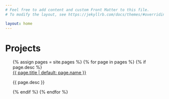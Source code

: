```yaml
---
# Feel free to add content and custom Front Matter to this file.
# To modify the layout, see https://jekyllrb.com/docs/themes/#overriding-theme-defaults

layout: home
---
```

<link rel="stylesheet" href="{{ '/styles.css' | relative_url }}">
<h1>Projects</h1>
<ul>
  {% assign pages = site.pages %}
  {% for page in pages %}
      {% if page.desc %}
     <div class="page-box">
        <a class="page-title" href="{{ page.url }}">{{ page.title | default: page.name }}</a>
        <p class="page-desc">{{ page.desc }}</p>
      </div>
    {% endif %}
  {% endfor %}
</ul>